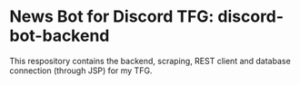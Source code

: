 # News Bot for Discord TFG: discord-bot-backend

This respository contains the backend, scraping, REST client and database connection (through JSP) for my TFG.
